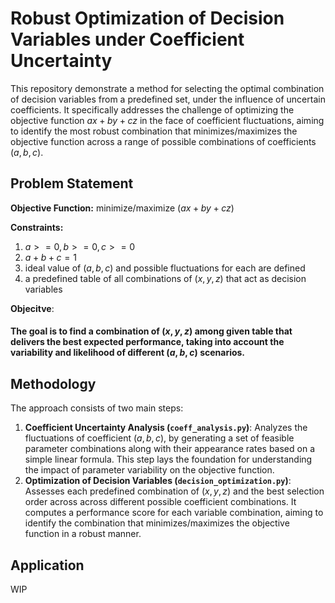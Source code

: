 # Robust Optimization of Decision Variables under Coefficient Uncertainty
This repository demonstrate a method for selecting the optimal combination of decision variables from a predefined set,
under the influence of uncertain coefficients.
It specifically addresses the challenge of optimizing the objective function $ax + by + cz$ in the face of coefficient fluctuations,
aiming to identify the most robust combination that minimizes/maximizes the objective function across a range of possible combinations of coefficients $(a, b, c)$.

## Problem Statement
**Objective Function:**
minimize/maximize $(ax + by + cz)$

**Constraints:**
1. $a>=0, b>=0, c>=0$
2. $a+b+c=1$
3. ideal value of $(a, b, c)$ and possible fluctuations for each are defined
4. a predefined table of all combinations of $(x, y, z)$ that act as decision variables

**Objecitve**:
#### The goal is to find a combination of $(x, y, z)$ among given table that delivers the best expected performance, taking into account the variability and likelihood of different $(a, b, c)$ scenarios.

## Methodology
The approach consists of two main steps:
1. **Coefficient Uncertainty Analysis (`coeff_analysis.py`)**: Analyzes the fluctuations of coefficient $(a, b, c)$, by generating a set of feasible parameter combinations along with their appearance rates based on a simple linear formula. This step lays the foundation for understanding the impact of parameter variability on the objective function.
2. **Optimization of Decision Variables (`decision_optimization.py`)**: Assesses each predefined combination of $(x, y, z)$ and the best selection order across across different possible coefficient combinations. It computes a performance score for each variable combination, aiming to identify the combination that minimizes/maximizes the objective function in a robust manner.

## Application
WIP
